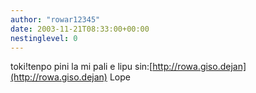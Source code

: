 ```yaml
---
author: "rowar12345"
date: 2003-11-21T08:33:00+00:00
nestinglevel: 0
---
```

toki!tenpo pini la mi pali e lipu sin:[http://rowa.giso.dejan](http://rowa.giso.dejan) Lope